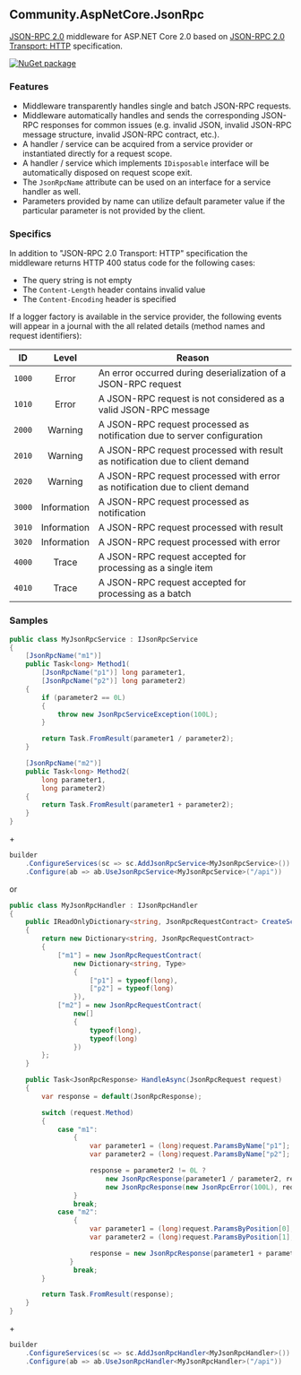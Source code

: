## Community.AspNetCore.JsonRpc

[JSON-RPC 2.0](http://www.jsonrpc.org/specification) middleware for ASP.NET Core 2.0 based on [JSON-RPC 2.0 Transport: HTTP](https://www.simple-is-better.org/json-rpc/transport_http.html) specification.

[![NuGet package](https://img.shields.io/nuget/v/Community.AspNetCore.JsonRpc.svg?style=flat-square)](https://www.nuget.org/packages/Community.AspNetCore.JsonRpc)

### Features

- Middleware transparently handles single and batch JSON-RPC requests.
- Middleware automatically handles and sends the corresponding JSON-RPC responses for common issues (e.g. invalid JSON, invalid JSON-RPC message structure, invalid JSON-RPC contract, etc.).
- A handler / service can be acquired from a service provider or instantiated directly for a request scope.
- A handler / service which implements `IDisposable` interface will be automatically disposed on request scope exit.
- The `JsonRpcName` attribute can be used on an interface for a service handler as well.
- Parameters provided by name can utilize default parameter value if the particular parameter is not provided by the client.

### Specifics

In addition to "JSON-RPC 2.0 Transport: HTTP" specification the middleware returns HTTP 400 status code for the following cases:

- The query string is not empty
- The `Content-Length` header contains invalid value
- The `Content-Encoding` header is specified

If a logger factory is available in the service provider, the following events will appear in a journal with the all related details (method names and request identifiers):

ID | Level | Reason
--- | :---: | ---
`1000` | Error | An error occurred during deserialization of a JSON-RPC request
`1010` | Error | A JSON-RPC request is not considered as a valid JSON-RPC message
`2000` | Warning | A JSON-RPC request processed as notification due to server configuration
`2010` | Warning | A JSON-RPC request processed with result as notification due to client demand
`2020` | Warning | A JSON-RPC request processed with error as notification due to client demand
`3000` | Information | A JSON-RPC request processed as notification
`3010` | Information | A JSON-RPC request processed with result
`3020` | Information | A JSON-RPC request processed with error
`4000` | Trace | A JSON-RPC request accepted for processing as a single item
`4010` | Trace | A JSON-RPC request accepted for processing as a batch

### Samples

```cs
public class MyJsonRpcService : IJsonRpcService
{
    [JsonRpcName("m1")]
    public Task<long> Method1(
        [JsonRpcName("p1")] long parameter1,
        [JsonRpcName("p2")] long parameter2)
    {
        if (parameter2 == 0L)
        {
            throw new JsonRpcServiceException(100L);
        }

        return Task.FromResult(parameter1 / parameter2);
    }

    [JsonRpcName("m2")]
    public Task<long> Method2(
        long parameter1,
        long parameter2)
    {
        return Task.FromResult(parameter1 + parameter2);
    }
}
```
\+
```cs
builder
    .ConfigureServices(sc => sc.AddJsonRpcService<MyJsonRpcService>())
    .Configure(ab => ab.UseJsonRpcService<MyJsonRpcService>("/api"))
```
or
```cs
public class MyJsonRpcHandler : IJsonRpcHandler
{
    public IReadOnlyDictionary<string, JsonRpcRequestContract> CreateScheme()
    {
        return new Dictionary<string, JsonRpcRequestContract>
        {
            ["m1"] = new JsonRpcRequestContract(
                new Dictionary<string, Type>
                {
                    ["p1"] = typeof(long),
                    ["p2"] = typeof(long)
                }),
            ["m2"] = new JsonRpcRequestContract(
                new[]
                {
                    typeof(long),
                    typeof(long)
                })
        };
    }

    public Task<JsonRpcResponse> HandleAsync(JsonRpcRequest request)
    {
        var response = default(JsonRpcResponse);

        switch (request.Method)
        {
            case "m1":
                {
                    var parameter1 = (long)request.ParamsByName["p1"];
                    var parameter2 = (long)request.ParamsByName["p2"];

                    response = parameter2 != 0L ?
                        new JsonRpcResponse(parameter1 / parameter2, request.Id) :
                        new JsonRpcResponse(new JsonRpcError(100L), request.Id);
                }
                break;
            case "m2":
                {
                    var parameter1 = (long)request.ParamsByPosition[0];
                    var parameter2 = (long)request.ParamsByPosition[1];

                    response = new JsonRpcResponse(parameter1 + parameter2, request.Id);
               }
                break;
        }

        return Task.FromResult(response);
    }
}
```
\+
```cs
builder
    .ConfigureServices(sc => sc.AddJsonRpcHandler<MyJsonRpcHandler>())
    .Configure(ab => ab.UseJsonRpcHandler<MyJsonRpcHandler>("/api"))
```